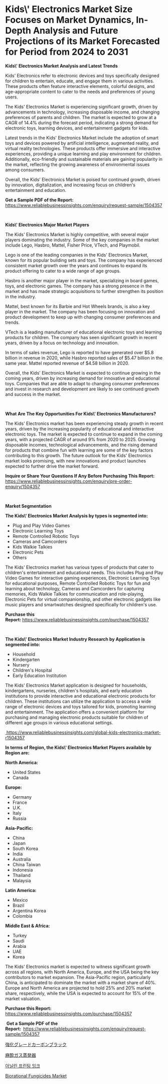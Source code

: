 <p><h1>Kids\' Electronics Market Size Focuses on Market Dynamics, In-Depth Analysis and Future Projections of its Market Forecasted for Period from 2024 to 2031</h1></p><p><strong>Kids\' Electronics Market Analysis and Latest Trends</strong></p>
<p><p>Kids' Electronics refer to electronic devices and toys specifically designed for children to entertain, educate, and engage them in various activities. These products often feature interactive elements, colorful designs, and age-appropriate content to cater to the needs and preferences of young users.</p><p>The Kids' Electronics Market is experiencing significant growth, driven by advancements in technology, increasing disposable income, and changing preferences of parents and children. The market is expected to grow at a CAGR of 14.4% during the forecast period, indicating a strong demand for electronic toys, learning devices, and entertainment gadgets for kids.</p><p>Latest trends in the Kids' Electronics Market include the adoption of smart toys and devices powered by artificial intelligence, augmented reality, and virtual reality technologies. These products offer immersive and interactive experiences, providing a unique learning and play environment for children. Additionally, eco-friendly and sustainable materials are gaining popularity in the market, reflecting the growing awareness of environmental issues among consumers.</p><p>Overall, the Kids' Electronics Market is poised for continued growth, driven by innovation, digitalization, and increasing focus on children's entertainment and education.</p></p>
<p><strong>Get a Sample PDF of the Report:&nbsp;</strong> <a href="https://www.reliablebusinessinsights.com/enquiry/request-sample/1504357">https://www.reliablebusinessinsights.com/enquiry/request-sample/1504357</a></p>
<p>&nbsp;</p>
<p><strong>Kids\' Electronics Major Market Players</strong></p>
<p><p>The Kids' Electronics Market is highly competitive, with several major players dominating the industry. Some of the key companies in the market include Lego, Hasbro, Mattel, Fisher Price, VTech, and Playmobil.</p><p>Lego is one of the leading companies in the Kids' Electronics Market, known for its popular building sets and toys. The company has experienced consistent market growth over the years and continues to expand its product offering to cater to a wide range of age groups.</p><p>Hasbro is another major player in the market, specializing in board games, toys, and electronic games. The company has a strong presence in the market and has made strategic acquisitions to further strengthen its position in the industry.</p><p>Mattel, best known for its Barbie and Hot Wheels brands, is also a key player in the market. The company has been focusing on innovation and product development to keep up with changing consumer preferences and trends.</p><p>VTech is a leading manufacturer of educational electronic toys and learning products for children. The company has seen significant growth in recent years, driven by a focus on technology and innovation.</p><p>In terms of sales revenue, Lego is reported to have generated over $5.8 billion in revenue in 2020, while Hasbro reported sales of $5.47 billion in the same year. Mattel reported revenue of $4.58 billion in 2020.</p><p>Overall, the Kids' Electronics Market is expected to continue growing in the coming years, driven by increasing demand for innovative and educational toys. Companies that are able to adapt to changing consumer preferences and invest in research and development are likely to see continued growth and success in the market.</p></p>
<p>&nbsp;</p>
<p><strong>What Are The Key Opportunities For Kids\' Electronics Manufacturers?</strong></p>
<p><p>The Kids' Electronics market has been experiencing steady growth in recent years, driven by the increasing popularity of educational and interactive electronic toys. The market is expected to continue to expand in the coming years, with a projected CAGR of around 9% from 2020 to 2025. Growing disposable incomes, technological advancements, and the rising demand for products that combine fun with learning are some of the key factors contributing to this growth. The future outlook for the Kids' Electronics market looks promising, with new innovations and product launches expected to further drive the market forward.</p></p>
<p><strong>Inquire or Share Your Questions If Any Before Purchasing This Report:</strong> <a href="https://www.reliablebusinessinsights.com/enquiry/pre-order-enquiry/1504357">https://www.reliablebusinessinsights.com/enquiry/pre-order-enquiry/1504357</a></p>
<p>&nbsp;</p>
<p><strong>Market Segmentation</strong></p>
<p><strong>The Kids\' Electronics Market Analysis by types is segmented into:</strong></p>
<p><ul><li>Plug and Play Video Games</li><li>Electronic Learning Toys</li><li>Remote Controlled Robotic Toys</li><li>Cameras and Camcorders</li><li>Kids Walkie Talkies</li><li>Electronic Pets</li><li>Others</li></ul></p>
<p><p>The Kids' Electronics market has various types of products that cater to children's entertainment and educational needs. This includes Plug and Play Video Games for interactive gaming experiences, Electronic Learning Toys for educational purposes, Remote Controlled Robotic Toys for fun and learning about technology, Cameras and Camcorders for capturing memories, Kids Walkie Talkies for communication and role-playing, Electronic Pets for virtual companionship, and other electronic gadgets like music players and smartwatches designed specifically for children's use.</p></p>
<p><strong>Purchase this Report:&nbsp;</strong><a href="https://www.reliablebusinessinsights.com/purchase/1504357">https://www.reliablebusinessinsights.com/purchase/1504357</a></p>
<p>&nbsp;</p>
<p><strong>The Kids\' Electronics Market Industry Research by Application is segmented into:</strong></p>
<p><ul><li>Household</li><li>Kindergarten</li><li>Nursery</li><li>Children's Hospital</li><li>Early Education Institution</li></ul></p>
<p><p>The Kids' Electronics Market application is designed for households, kindergartens, nurseries, children's hospitals, and early education institutions to provide interactive and educational electronic products for children. These institutions can utilize the application to access a wide range of electronic devices and toys tailored for kids, promoting learning and entertainment. The application offers a convenient platform for purchasing and managing electronic products suitable for children of different age groups in various educational settings.</p></p>
<p><a href="https://www.reliablebusinessinsights.com/global-kids-electronics-market-r1504357">&nbsp;https://www.reliablebusinessinsights.com/global-kids-electronics-market-r1504357</a></p>
<p><strong>In terms of Region, the Kids\' Electronics Market Players available by Region are:</strong></p>
<p>
    <p> <strong> North America: </strong>
        <ul>
            <li>United States</li>
            <li>Canada</li>
        </ul>
        </p> 
    <p> <strong> Europe: </strong>
        <ul>
            <li>Germany</li>
            <li>France</li>
            <li>U.K.</li>
            <li>Italy</li>
            <li>Russia</li>
        </ul>
        </p> 
    <p> <strong> Asia-Pacific: </strong>
        <ul>
            <li>China</li>
            <li>Japan</li>
            <li>South Korea</li>
            <li>India</li>
            <li>Australia</li>
            <li>China Taiwan</li>
            <li>Indonesia</li>
            <li>Thailand</li>
            <li>Malaysia</li>
        </ul>
        </p> 
    <p> <strong> Latin America: </strong>
        <ul>
            <li>Mexico</li>
            <li>Brazil</li>
            <li>Argentina Korea</li>
            <li>Colombia</li>
        </ul>
        </p> 
    <p> <strong> Middle East & Africa: </strong>
        <ul>
            <li>Turkey</li>
            <li>Saudi</li>
            <li>Arabia</li>
            <li>UAE</li>
            <li>Korea</li>
        </ul>
    </p>
    </p>
<p><p>The Kids' Electronics market is expected to witness significant growth across all regions, with North America, Europe, and the USA being the key contributors to market expansion. The Asia-Pacific region, particularly China, is anticipated to dominate the market with a market share of 40%. Europe and North America are projected to hold 25% and 20% market share, respectively, while the USA is expected to account for 15% of the market valuation.</p></p>
<p><strong>Purchase this Report: </strong><a href="https://www.reliablebusinessinsights.com/purchase/1504357">https://www.reliablebusinessinsights.com/purchase/1504357</a></p>
<p>&nbsp;<strong>Get a Sample PDF of the Report:&nbsp;&nbsp;</strong><a href="https://www.reliablebusinessinsights.com/enquiry/request-sample/1504357">https://www.reliablebusinessinsights.com/enquiry/request-sample/1504357</a></p>
<p><strong></strong></p>
<p><p><a href="https://github.com/moulafa/Market-Research-Report-List-1/blob/main/823177895076.md">強化グレードカーボンブラック</a></p><p><a href="https://github.com/SantosDicki04/Market-Research-Report-List-1/blob/main/266459895077.md">麻酔ガス蒸発器</a></p><p><a href="https://github.com/puputanisa684/Market-Research-Report-List-1/blob/main/559402086727.md">아닐린 프린팅 잉크</a></p><p><a href="https://github.com/arionmp/Market-Research-Report-List-3/blob/main/biorational-fungicides-market.md">Biorational Fungicides Market</a></p></p>